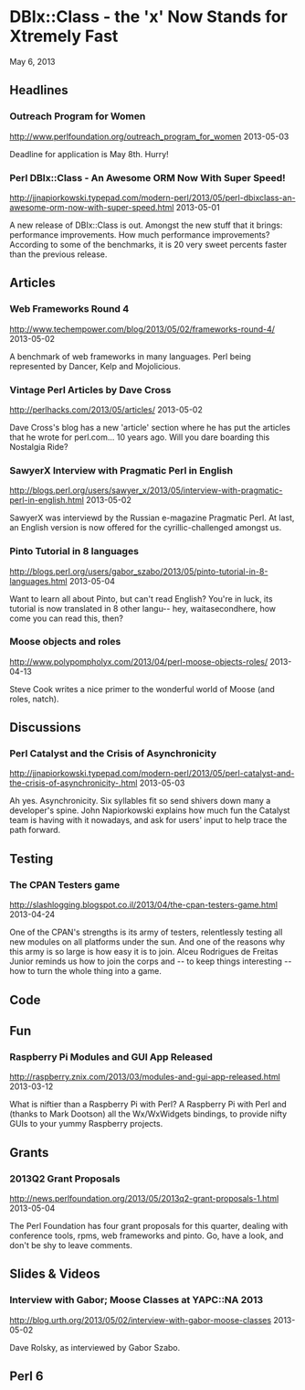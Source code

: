 # DBIx::Class - the 'x' Now Stands for Xtremely Fast
May 6, 2013


## Headlines

### Outreach Program for Women
http://www.perlfoundation.org/outreach_program_for_women
2013-05-03

Deadline for application is May 8th. Hurry!

### Perl DBIx::Class - An Awesome ORM Now With Super Speed!
http://jjnapiorkowski.typepad.com/modern-perl/2013/05/perl-dbixclass-an-awesome-orm-now-with-super-speed.html
2013-05-01

A new release of DBIx::Class is out. Amongst the new stuff that it brings:
performance improvements. How much performance improvements? According to some
of the benchmarks, it is 20 very sweet percents faster than the previous
release.

## Articles

### Web Frameworks Round 4
http://www.techempower.com/blog/2013/05/02/frameworks-round-4/
2013-05-02

A benchmark of web frameworks in many languages. Perl being represented by
Dancer, Kelp and Mojolicious.

### Vintage Perl Articles by Dave Cross
http://perlhacks.com/2013/05/articles/
2013-05-02

Dave Cross's blog has a new 'article' section where he has put the articles
that he wrote for perl.com... 10 years ago. Will you dare boarding this Nostalgia
Ride? 

### SawyerX Interview with Pragmatic Perl in English
http://blogs.perl.org/users/sawyer_x/2013/05/interview-with-pragmatic-perl-in-english.html
2013-05-02

SawyerX was interviewd by the Russian e-magazine Pragmatic Perl. At last, an
English version is now offered for the cyrillic-challenged amongst us. 

### Pinto Tutorial in 8 languages
http://blogs.perl.org/users/gabor_szabo/2013/05/pinto-tutorial-in-8-languages.html
2013-05-04

Want to learn all about Pinto, but can't read English? You're in luck, its
tutorial is now translated in 8 other langu-- hey, waitasecondhere, how come you can read this,
then?

### Moose objects and roles 
http://www.polypompholyx.com/2013/04/perl-moose-objects-roles/
2013-04-13

Steve Cook writes a nice primer to the wonderful world of Moose (and roles,
natch).



## Discussions

### Perl Catalyst and the Crisis of Asynchronicity 
http://jjnapiorkowski.typepad.com/modern-perl/2013/05/perl-catalyst-and-the-crisis-of-asynchronicity-.html
2013-05-03

Ah yes. Asynchronicity. Six syllables fit so send shivers down many a
developer's spine. John Napiorkowski explains how much fun the Catalyst team
is having with it nowadays, and ask for users' input to help trace the path
forward.

## Testing

### The CPAN Testers game 
http://slashlogging.blogspot.co.il/2013/04/the-cpan-testers-game.html
2013-04-24

One of the CPAN's strengths is its army of testers, relentlessly testing all
new modules on all platforms under the sun. And one of the reasons why this
army is so large is how easy it is to join.  Alceu Rodrigues de Freitas Junior
reminds us how to join the corps and -- to keep things interesting -- how to turn the whole thing into a
game.

## Code

## Fun

### Raspberry Pi Modules and GUI App Released 
http://raspberry.znix.com/2013/03/modules-and-gui-app-released.html
2013-03-12

What is niftier than a Raspberry Pi with Perl? A Raspberry Pi with Perl and
(thanks to Mark Dootson) all the Wx/WxWidgets bindings, 
to provide nifty GUIs to your yummy Raspberry
projects.

## Grants

### 2013Q2 Grant Proposals
http://news.perlfoundation.org/2013/05/2013q2-grant-proposals-1.html
2013-05-04

The Perl Foundation has four grant proposals for this quarter, dealing with conference tools,
rpms, web frameworks and pinto. Go, have a look, and don't be shy to leave
comments.

## Slides & Videos

### Interview with Gabor; Moose Classes at YAPC::NA 2013
http://blog.urth.org/2013/05/02/interview-with-gabor-moose-classes
2013-05-02

Dave Rolsky, as interviewed by Gabor Szabo.


## Perl 6

